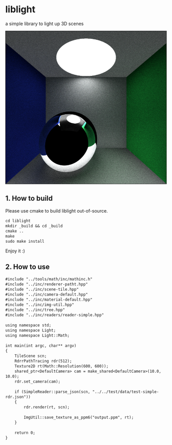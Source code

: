 # liblight
a simple library to light up 3D scenes

![sample-img](./sample-imgs/001-2018-september-02-01_10.PNG)

## 1. How to build
Please use cmake to build liblight out-of-source.

	cd liblight
	mkdir _build && cd _build
	cmake ..
	make
	sudo make install

Enjoy it :)

## 2. How to use
	
	#include "../tools/math/inc/mathinc.h"
	#include "../inc/renderer-patht.hpp"
	#include "../inc/scene-tile.hpp"
	#include "../inc/camera-default.hpp"
	#include "../inc/material-default.hpp"
	#include "../inc/img-util.hpp"
	#include "../inc/tree.hpp"
	#include "../inc/readers/reader-simple.hpp"
	
	using namespace std;
	using namespace Light;
	using namespace Light::Math;
	
	int main(int argc, char** argv)
	{
		TileScene scn;
		RdrrPathTracing rdr(512);
		Texture2D rt(Math::Resolution(600, 600));
		shared_ptr<DefaultCamera> cam = make_shared<DefaultCamera>(10.0, 10.0);
		rdr.set_camera(cam);
	
		if (SimpleReader::parse_json(scn, "../../test/data/test-simple-rdr.json"))
		{
			rdr.render(rt, scn);
			
			ImgUtil::save_texture_as_ppm6("output.ppm", rt);
		}
	
		return 0;
	}